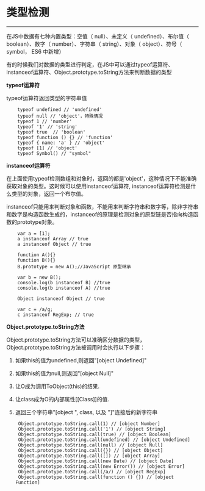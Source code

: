 # 类型检测 #



----------

在JS中数据有七种内置类型：空值（ null）、未定义（ undefined）、布尔值（ boolean）、数字（ number）、字符串（ string）、对象（ object）、符号（ symbol， ES6 中新增）

有的时候我们对数据的类型进行判定，在JS中可以通过typeof运算符、instanceof运算符、Object.prototype.toString方法来判断数据的类型

**typeof运算符**

typeof运算符返回类型的字符串值
		
		typeof undefined // 'undefined'
		typeof null // 'object'，特殊情况
		typeof 1 // 'number'
		typeof '1' // 'string'
		typeof true  // 'boolean'
		typeof function () {} // 'function'
		typeof { name: 'a' } // 'object'
		typeof [1] // 'object'
		typeof Symbol() // "symbol"

**instanceof运算符**

在上面使用typeof检测数组和对象时，返回的都是'object'，这种情况下不能准确获取对象的类型。这时候可以使用instanceof运算符, instanceof运算符检测是什么类型的对象，返回一个布尔值。  

instanceof只能用来判断对象和函数，不能用来判断字符串和数字等，除非字符串和数字是构造函数生成的，instanceof的原理是检测对象的原型链是否指向构造函数的prototype对象。

		var a = [1];
		a instanceof Array // true
		a instanceof Object // true

		function A(){} 
		function B(){} 
		B.prototype = new A();//JavaScript 原型继承
		 
		var b = new B(); 
		console.log(b instanceof B) //true 
		console.log(b instanceof A) //true

		Object instanceof Object // true

		var c = /a/g;
		c instanceof RegExp; // true

**Object.prototype.toString方法**

Object.prototype.toString方法可以准确区分数据的类型，Object.prototype.toString方法被调用时会执行以下步骤：

1. 如果this的值为undefined,则返回"[object Undefined]"
2. 如果this的值为null,则返回"[object Null]"
3. 让O成为调用ToObject(this)的结果.
4. 让class成为O的内部属性[[Class]]的值.
5. 返回三个字符串"[object ", class, 以及 "]"连接后的新字符串
		
		Object.prototype.toString.call(1) // [object Number] 
        Object.prototype.toString.call('1') // [object String] 
        Object.prototype.toString.call(true) // [object Boolean] 
        Object.prototype.toString.call(undefined) // [object Undefined] 
        Object.prototype.toString.call(null) // [object Null] 
        Object.prototype.toString.call({}) // [object Object] 
        Object.prototype.toString.call([]) // [object Array] 
        Object.prototype.toString.call(new Date) // [object Date] 
        Object.prototype.toString.call(new Error()) // [object Error] 
        Object.prototype.toString.call(/a/) // [object RegExp] 
        Object.prototype.toString.call(function () {}) // [object Function]


